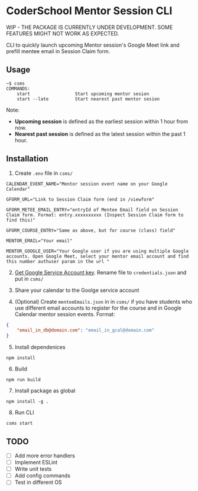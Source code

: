 # CoderSchool Mentor Session CLI 

WIP - THE PACKAGE IS CURRENTLY UNDER DEVELOPMENT. SOME FEATURES MIGHT NOT WORK AS EXPECTED.

CLI to quickly launch upcoming Mentor session's Google Meet link and prefill mentee email in Session Claim form.

## Usage

```
~$ csms 
COMMANDS:
	start	              Start upcoming mentor sesion
	start --late	      Start nearest past mentor sesion
```

Note:

- **Upcoming session** is defined as the earliest session within 1 hour from now.
- **Nearest past session** is defined as the latest session within the past 1 hour.

## Installation

1. Create `.env` file in `csms/`

```
CALENDAR_EVENT_NAME="Mentor session event name on your Google Calendar"

GFORM_URL="Link to Session Claim form (end in /viewform"

GFORM_METEE_EMAIL_ENTRY="entryId of Mentee Email field on Session Claim form. Format: entry.xxxxxxxxxx (Inspect Session Claim form to find this)"

GFORM_COURSE_ENTRY="Same as above, but for course (class) field"

MENTOR_EMAIL="Your email"

MENTOR_GOOGLE_USER="Your Google user if you are using multiple Google accounts. Open Google Meet, select your mentor email account and find this number authuser param in the url "
```

2. [Get Google Service Account key](https://cloud.google.com/iam/docs/creating-managing-service-account-keys). Rename file to `credentials.json` and put in `csms/`

3. Share your calendar to the Goolge service account

4. (Optional) Create `menteeEmails.json` in in `csms/` if you have students who use different email accounts to register for the course and in Google Calendar mentor session events. Format:
```json
{
    "email_in_db@domain.com": "email_in_gcal@domain.com"
}
``` 

5. Install dependenices
```
npm install
```

6. Build
```
npm run build
```

7. Install package as global
```
npm install -g .
```

8. Run CLI
```
csms start
```

## TODO
- [ ] Add more error handlers
- [ ] Implement ESLint
- [ ] Write unit tests
- [ ] Add config commands
- [ ] Test in different OS
